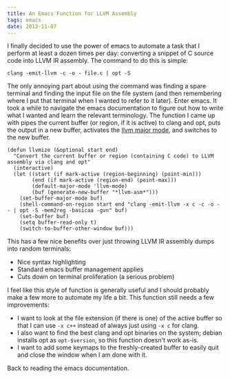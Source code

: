 ```yaml
---
title: An Emacs Function for LLVM Assembly
tags: emacs
date: 2012-11-07
---
```


I finally decided to use the power of emacs to automate a task that I
perform at least a dozen times per day: converting a snippet of C
source code into LLVM IR assembly.  The command to do this is simple:

~~~~~
clang -emit-llvm -c -o - file.c | opt -S
~~~~~

The only annoying part about using the command was finding a spare
terminal and finding the input file on the file system (and then
remembering where I put that terminal when I wanted to refer to it
later).  Enter emacs.  It took a while to navigate the emacs
documentation to figure out how to write what I wanted and learn the
relevant terminology.  The function I came up with pipes the current
buffer (or region, if it is active) to clang and opt, puts the output
in a new buffer, activates the
[llvm major mode](https://llvm.org/viewvc/llvm-project/llvm/trunk/utils/emacs/llvm-mode.el),
and switches to the new buffer.

~~~~~{.commonlisp}
(defun llvmize (&optional start end)
  "Convert the current buffer or region (containing C code) to LLVM assembly via clang and opt"
  (interactive)
  (let ((start (if mark-active (region-beginning) (point-min)))
        (end (if mark-active (region-end) (point-max)))
        (default-major-mode 'llvm-mode)
        (buf (generate-new-buffer "*llvm-asm*")))
    (set-buffer-major-mode buf)
    (shell-command-on-region start end "clang -emit-llvm -x c -c -o - - | opt -S -mem2reg -basicaa -gvn" buf)
    (set-buffer buf)
    (setq buffer-read-only t)
    (switch-to-buffer-other-window buf)))
~~~~~

This has a few nice benefits over just throwing LLVM IR assembly dumps
into random terminals:

 * Nice syntax highlighting
 * Standard emacs buffer management applies
 * Cuts down on terminal proliferation (a serious problem)

I feel like this style of function is generally useful and I should
probably make a few more to automate my life a bit.  This function
still needs a few improvements:

 * I want to look at the file extension (if there is one) of the
   active buffer so that I can use `-x c++` instead of always just
   using `-x c` for clang.
 * I also want to find the best clang and opt binaries on the system;
   debian installs opt as `opt-$version`, so this function doesn't
   work as-is.
 * I want to add some keymaps to the freshly-created buffer to easily
   quit and close the window when I am done with it.

Back to reading the emacs documentation.
